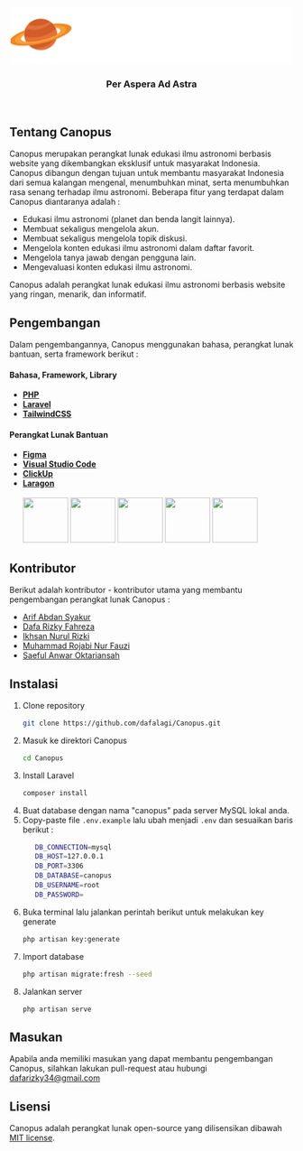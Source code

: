 <p align="center"><a href="https://laravel.com" target="_blank"><img src="public/imgs/logo1.png" width="500"></a></p>

### <p align="center">Per Aspera Ad Astra</p>

<br>

## Tentang Canopus

Canopus merupakan perangkat lunak edukasi ilmu astronomi berbasis website yang dikembangkan eksklusif untuk masyarakat Indonesia. Canopus dibangun dengan tujuan untuk membantu masyarakat Indonesia dari semua kalangan mengenal, menumbuhkan minat, serta menumbuhkan rasa senang terhadap ilmu astronomi. Beberapa fitur yang terdapat dalam Canopus diantaranya adalah :

-   Edukasi ilmu astronomi (planet dan benda langit lainnya).
-   Membuat sekaligus mengelola akun.
-   Membuat sekaligus mengelola topik diskusi.
-   Mengelola konten edukasi ilmu astronomi dalam daftar favorit.
-   Mengelola tanya jawab dengan pengguna lain.
-   Mengevaluasi konten edukasi ilmu astronomi.

Canopus adalah perangkat lunak edukasi ilmu astronomi berbasis website yang ringan, menarik, dan informatif.

## Pengembangan

Dalam pengembangannya, Canopus menggunakan bahasa, perangkat lunak bantuan, serta framework berikut :

#### Bahasa, Framework, Library

-   **[PHP](https://php.net/)**
-   **[Laravel](https://laravel.com/)**
-   **[TailwindCSS](https://tailwindcss.com/)**

#### Perangkat Lunak Bantuan

-   **[Figma](https://figma.com/)**
-   **[Visual Studio Code](https://code.visualstudio.com/)**
-   **[ClickUp](https://clickup.com/)**
-   **[Laragon](https://laragon.org/)**
    <br>
    <br>
    <a href="https://php.net"><img src="https://cdn.cdnlogo.com/logos/p/71/php.svg" width="80" height="80"></a>
    <a href="https://laravel.com"><img src="https://cdn.cdnlogo.com/logos/l/23/laravel.svg" width="80" height="80"></a>
    <a href="https://tailwindcss.com/"><img src="https://cdn.cdnlogo.com/logos/t/58/tailwind-css.svg" width="80" height="80"></a>
    <a href="https://figma.com/"><img src="https://cdn.cdnlogo.com/logos/f/43/figma.svg" width="80" height="80"></a>
    <a href="https://code.visualstudio.com/"><img src="https://cdn.cdnlogo.com/logos/v/82/visual-studio-code.svg" width="80" height="80"></a>

## Kontributor

Berikut adalah kontributor - kontributor utama yang membantu pengembangan perangkat lunak Canopus :

-   [Arif Abdan Syakur](https://github.com/arifabdan)
-   [Dafa Rizky Fahreza](https://github.com/dafalagi/)
-   [Ikhsan Nurul Rizki](https://github.com/IkhsanNurulRizki)
-   [Muhammad Rojabi Nur Fauzi](https://github.com/FauziSS123)
-   [Saeful Anwar Oktariansah](https://github.com/SaefulA0)

## Instalasi

1. Clone repository
    ```sh
    git clone https://github.com/dafalagi/Canopus.git
    ```
2. Masuk ke direktori Canopus
    ```sh
    cd Canopus
    ``` 
3. Install Laravel
    ```sh
    composer install
    ```
4. Buat database dengan nama "canopus" pada server MySQL lokal anda.
5. Copy-paste file `.env.example` lalu ubah menjadi `.env` dan sesuaikan baris berikut :
    ```sh
       DB_CONNECTION=mysql
       DB_HOST=127.0.0.1
       DB_PORT=3306
       DB_DATABASE=canopus
       DB_USERNAME=root
       DB_PASSWORD=
    ```
6. Buka terminal lalu jalankan perintah berikut untuk melakukan key generate
    ```sh
    php artisan key:generate
    ```
7. Import database
    ```sh
    php artisan migrate:fresh --seed
    ```
8. Jalankan server
    ```sh
    php artisan serve
    ```

## Masukan

Apabila anda memiliki masukan yang dapat membantu pengembangan Canopus, silahkan lakukan pull-request atau hubungi dafarizky34@gmail.com

## Lisensi

Canopus adalah perangkat lunak open-source yang dilisensikan dibawah [MIT license](https://opensource.org/licenses/MIT).
